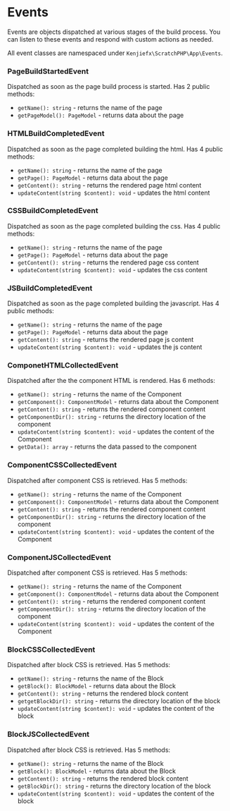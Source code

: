 # Events
Events are objects dispatched at various stages of the build process. You can listen to these events and respond with custom actions as needed.

All event classes are namespaced under `Kenjiefx\ScratchPHP\App\Events`.

### PageBuildStartedEvent
Dispatched as soon as the page build process is started. Has 2 public methods: 
- `getName(): string` - returns the name of the page 
- `getPageModel(): PageModel` - returns data about the page

### HTMLBuildCompletedEvent
Dispatched as soon as the page completed building the html. Has 4 public methods: 
- `getName(): string` - returns the name of the page 
- `getPage(): PageModel` - returns data about the page
- `getContent(): string` - returns the rendered page html content
- `updateContent(string $content): void` - updates the html content

### CSSBuildCompletedEvent
Dispatched as soon as the page completed building the css. Has 4 public methods: 
- `getName(): string` - returns the name of the page 
- `getPage(): PageModel` - returns data about the page
- `getContent(): string` - returns the rendered page css content
- `updateContent(string $content): void` - updates the css content

### JSBuildCompletedEvent
Dispatched as soon as the page completed building the javascript. Has 4 public methods: 
- `getName(): string` - returns the name of the page 
- `getPage(): PageModel` - returns data about the page
- `getContent(): string` - returns the rendered page js content
- `updateContent(string $content): void` - updates the js content

### ComponetHTMLCollectedEvent
Dispatched after the the component HTML is rendered. Has 6 methods: 
- `getName(): string` - returns the name of the Component
- `getComponent(): ComponentModel` - returns data about the Component
- `getContent(): string` - returns the rendered component content
- `getComponentDir(): string` - returns the directory location of the component 
- `updateContent(string $content): void` - updates the content of the Component
- `getData(): array` - returns the data passed to the component

### ComponentCSSCollectedEvent
Dispatched after component CSS is retrieved. Has 5 methods: 
- `getName(): string` - returns the name of the Component
- `getComponent(): ComponentModel` - returns data about the Component
- `getContent(): string` - returns the rendered component content
- `getComponentDir(): string` - returns the directory location of the component 
- `updateContent(string $content): void` - updates the content of the Component

### ComponentJSCollectedEvent
Dispatched after component CSS is retrieved. Has 5 methods: 
- `getName(): string` - returns the name of the Component
- `getComponent(): ComponentModel` - returns data about the Component
- `getContent(): string` - returns the rendered component content
- `getComponentDir(): string` - returns the directory location of the component 
- `updateContent(string $content): void` - updates the content of the Component

### BlockCSSCollectedEvent
Dispatched after block CSS is retrieved. Has 5 methods: 
- `getName(): string` - returns the name of the Block
- `getBlock(): BlockModel` - returns data about the Block
- `getContent(): string` - returns the rendered block content
- `getgetBlockDir(): string` - returns the directory location of the block 
- `updateContent(string $content): void` - updates the content of the block

### BlockJSCollectedEvent
Dispatched after block CSS is retrieved. Has 5 methods: 
- `getName(): string` - returns the name of the Block
- `getBlock(): BlockModel` - returns data about the Block
- `getContent(): string` - returns the rendered block content
- `getBlockDir(): string` - returns the directory location of the block 
- `updateContent(string $content): void` - updates the content of the block